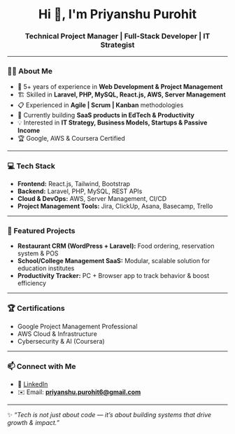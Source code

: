 <h1 align="center">Hi 👋, I'm Priyanshu Purohit</h1>
<h3 align="center">Technical Project Manager | Full-Stack Developer | IT Strategist</h3>

---

### 👨‍💻 About Me
- 🚀 5+ years of experience in **Web Development & Project Management**  
- 🏗️ Skilled in **Laravel, PHP, MySQL, React.js, AWS, Server Management**  
- 📋 Experienced in **Agile | Scrum | Kanban** methodologies  
- 🌱 Currently building **SaaS products in EdTech & Productivity**  
- 💡 Interested in **IT Strategy, Business Models, Startups & Passive Income**  
- 🏆 Google, AWS & Coursera Certified  

---

### 💻 Tech Stack
- **Frontend:** React.js, Tailwind, Bootstrap  
- **Backend:** Laravel, PHP, MySQL, REST APIs  
- **Cloud & DevOps:** AWS, Server Management, CI/CD  
- **Project Management Tools:** Jira, ClickUp, Asana, Basecamp, Trello  

---

### 📂 Featured Projects
- **Restaurant CRM (WordPress + Laravel):** Food ordering, reservation system & POS  
- **School/College Management SaaS:** Modular, scalable solution for education institutes  
- **Productivity Tracker:** PC + Browser app to track behavior & boost efficiency  

---

### 🏆 Certifications
- Google Project Management Professional  
- AWS Cloud & Infrastructure  
- Cybersecurity & AI (Coursera)  

---

### 📫 Connect with Me
- 💼 [LinkedIn](https://www.linkedin.com/in/priyanshu-purohit)  
- ✉️ Email: **priyanshu.purohit6@gmail.com**  

---

✨ *“Tech is not just about code — it’s about building systems that drive growth & impact.”*

